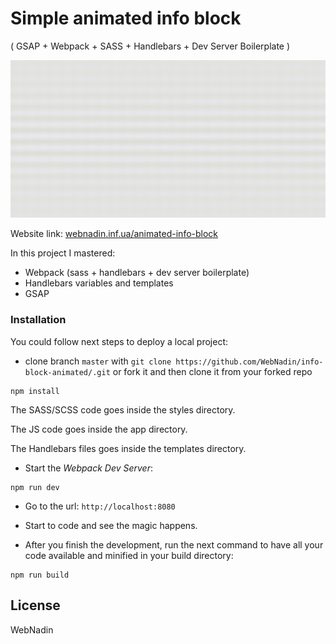  # Simple animated info block
( GSAP + Webpack + SASS + Handlebars + Dev Server Boilerplate )

 ![Website working gif](https://github.com/WebNadin/info-block-animated/blob/master/readme-img.gif)

 Website link: [webnadin.inf.ua/animated-info-block](http://webnadin.inf.ua/animated-info-block/)

 In this project I mastered:
 - Webpack (sass + handlebars + dev server boilerplate)
 - Handlebars variables and templates
 - GSAP

### Installation

You could follow next steps to deploy a local project:
 - clone branch `master` with `git clone https://github.com/WebNadin/info-block-animated/.git` or fork it and then clone it from your forked repo
 ```
npm install
```
The SASS/SCSS code goes inside the styles directory.

The JS code goes inside the app directory.

The Handlebars files goes inside the templates directory.

 - Start the _Webpack Dev Server_:
 ```
npm run dev
```

 - Go to the url:
`http://localhost:8080`

 - Start to code and see the magic happens.

 -  After you finish the development, run the next command to have all your code available and minified in your build directory:
 ```
npm run build
```
License
----

WebNadin